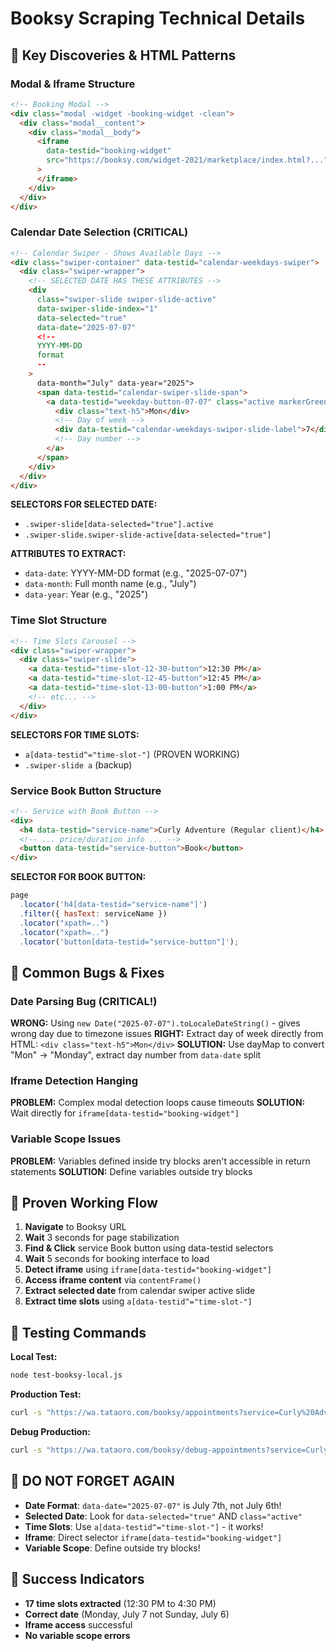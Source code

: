 # Booksy Scraping Technical Details

## 🎯 Key Discoveries & HTML Patterns

### Modal & Iframe Structure

```html
<!-- Booking Modal -->
<div class="modal -widget -booking-widget -clean">
  <div class="modal__content">
    <div class="modal__body">
      <iframe
        data-testid="booking-widget"
        src="https://booksy.com/widget-2021/marketplace/index.html?..."
      >
      </iframe>
    </div>
  </div>
</div>
```

### Calendar Date Selection (CRITICAL)

```html
<!-- Calendar Swiper - Shows Available Days -->
<div class="swiper-container" data-testid="calendar-weekdays-swiper">
  <div class="swiper-wrapper">
    <!-- SELECTED DATE HAS THESE ATTRIBUTES -->
    <div
      class="swiper-slide swiper-slide-active"
      data-swiper-slide-index="1"
      data-selected="true"
      data-date="2025-07-07"
      <!--
      YYYY-MM-DD
      format
      --
    >
      data-month="July" data-year="2025">
      <span data-testid="calendar-swiper-slide-span">
        <a data-testid="weekday-button-07-07" class="active markerGreen chip">
          <div class="text-h5">Mon</div>
          <!-- Day of week -->
          <div data-testid="calendar-weekdays-swiper-slide-label">7</div>
          <!-- Day number -->
        </a>
      </span>
    </div>
  </div>
</div>
```

**SELECTORS FOR SELECTED DATE:**

- `.swiper-slide[data-selected="true"].active`
- `.swiper-slide.swiper-slide-active[data-selected="true"]`

**ATTRIBUTES TO EXTRACT:**

- `data-date`: YYYY-MM-DD format (e.g., "2025-07-07")
- `data-month`: Full month name (e.g., "July")
- `data-year`: Year (e.g., "2025")

### Time Slot Structure

```html
<!-- Time Slots Carousel -->
<div class="swiper-wrapper">
  <div class="swiper-slide">
    <a data-testid="time-slot-12-30-button">12:30 PM</a>
    <a data-testid="time-slot-12-45-button">12:45 PM</a>
    <a data-testid="time-slot-13-00-button">1:00 PM</a>
    <!-- etc... -->
  </div>
</div>
```

**SELECTORS FOR TIME SLOTS:**

- `a[data-testid^="time-slot-"]` (PROVEN WORKING)
- `.swiper-slide a` (backup)

### Service Book Button Structure

```html
<!-- Service with Book Button -->
<div>
  <h4 data-testid="service-name">Curly Adventure (Regular client)</h4>
  <!-- ... price/duration info ... -->
  <button data-testid="service-button">Book</button>
</div>
```

**SELECTOR FOR BOOK BUTTON:**

```javascript
page
  .locator('h4[data-testid="service-name"]')
  .filter({ hasText: serviceName })
  .locator("xpath=..")
  .locator("xpath=..")
  .locator('button[data-testid="service-button"]');
```

## 🐛 Common Bugs & Fixes

### Date Parsing Bug (CRITICAL!)

**WRONG:** Using `new Date("2025-07-07").toLocaleDateString()` - gives wrong day due to timezone issues
**RIGHT:** Extract day of week directly from HTML: `<div class="text-h5">Mon</div>`
**SOLUTION:** Use dayMap to convert "Mon" → "Monday", extract day number from `data-date` split

### Iframe Detection Hanging

**PROBLEM:** Complex modal detection loops cause timeouts
**SOLUTION:** Wait directly for `iframe[data-testid="booking-widget"]`

### Variable Scope Issues

**PROBLEM:** Variables defined inside try blocks aren't accessible in return statements
**SOLUTION:** Define variables outside try blocks

## 🔄 Proven Working Flow

1. **Navigate** to Booksy URL
2. **Wait** 3 seconds for page stabilization
3. **Find & Click** service Book button using data-testid selectors
4. **Wait** 5 seconds for booking interface to load
5. **Detect iframe** using `iframe[data-testid="booking-widget"]`
6. **Access iframe content** via `contentFrame()`
7. **Extract selected date** from calendar swiper active slide
8. **Extract time slots** using `a[data-testid^="time-slot-"]`

## 📝 Testing Commands

**Local Test:**

```bash
node test-booksy-local.js
```

**Production Test:**

```bash
curl -s "https://wa.tataoro.com/booksy/appointments?service=Curly%20Adventure%20(Regular%20client)" | jq '.'
```

**Debug Production:**

```bash
curl -s "https://wa.tataoro.com/booksy/debug-appointments?service=Curly%20Adventure%20(Regular%20client)" | jq '.steps.calendarState'
```

## 🚨 DO NOT FORGET AGAIN

- **Date Format**: `data-date="2025-07-07"` is July 7th, not July 6th!
- **Selected Date**: Look for `data-selected="true"` AND `class="active"`
- **Time Slots**: Use `a[data-testid^="time-slot-"]` - it works!
- **Iframe**: Direct selector `iframe[data-testid="booking-widget"]`
- **Variable Scope**: Define outside try blocks!

## 🎯 Success Indicators

- **17 time slots extracted** (12:30 PM to 4:30 PM)
- **Correct date** (Monday, July 7 not Sunday, July 6)
- **Iframe access** successful
- **No variable scope errors**
